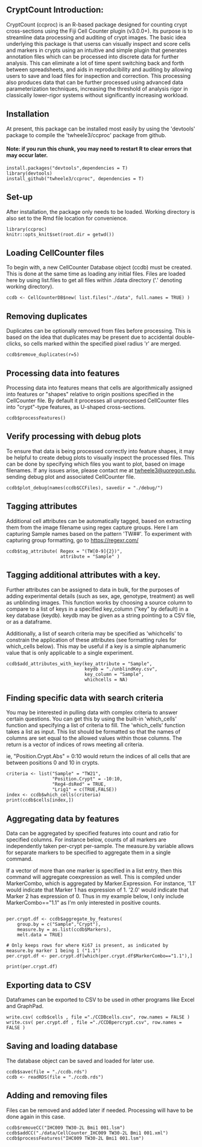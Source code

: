 
## CryptCount Introduction:
CryptCount (ccproc) is an R-based package designed for counting crypt cross-sections using the Fiji Cell Counter plugin (v3.0.0+). Its purpose is to streamline data processing and auditing of crypt images. The basic idea underlying this package is that userss can visually inspect and score cells and markers in crypts using an intuitive and simple plugin that generates annotation files which can be processed into discrete data for further analysis. This can eliminate a lot of time spent switching back and forth between spreadsheets, and aids in reproducibility and auditing by allowing users to save and load files for inspection and correction. This processing also produces data that can be further processed using advanced data parameterization techniques, increasing the threshold of analysis rigor in classically lower-rigor systems without significantly increasing workload.

## Installation
At present, this package can be installed most easily by using the 'devtools' package to compile the 'twheele3/ccproc' package from github.

#### Note: if you run this chunk, you may need to restart R to clear errors that may occur later.

```{r installation}
install.packages("devtools",dependencies = T)
library(devtools)
install_github("twheele3/ccproc", dependencies = T)
```

## Set-up 
After installation, the package only needs to be loaded. Working directory is also set to the Rmd file location for convenience.

```{r setup}
library(ccproc)
knitr::opts_knit$set(root.dir = getwd())
```

## Loading CellCounter files
To begin with, a new CellCounter Database object (ccdb) must be created. This is done at the same time as loading any initial files. Files are loaded here by using list.files to get all files within ./data directory ('.' denoting working directory).

```{r load_files}
ccdb <- CellCounterDB$new( list.files("./data", full.names = TRUE) ) 
```


## Removing duplicates
Duplicates can be optionally removed from files before processing. This is based on the idea that duplicates may be present due to accidental double-clicks, so cells marked within the specified pixel radius 'r' are merged.

```{r remove_duplicates}
ccdb$remove_duplicates(r=5)
```

## Processing data into features
Processing data into features means that cells are algorithmically assigned into features or "shapes" relative to origin positions specified in the CellCounter file. By default it processes all unprocessed CellCounter files into "crypt"-type features, as U-shaped cross-sections.

```{r process_features}
ccdb$processFeatures()
```

## Verify processing with debug plots
To ensure that data is being processed correctly into feature shapes, it may be helpful to create debug plots to visually inspect the processed files. This can be done by specifying which files you want to plot, based on image filenames. If any issues arise, please contact me at twheele3@uoregon.edu, sending debug plot and associated CellCounter file. 

```{r plot_debug}
ccdb$plot_debug(names(ccdb$CCFiles), savedir = "./debug/")
```

## Tagging attributes
Additional cell attributes can be automatically tagged, based on extracting them from the image filename using regex capture groups. Here I am capturing Sample names based on the pattern 'TW##'. To experiment with capturing group formatting, go to https://regexr.com/

```{r tag_attributes}
ccdb$tag_attribute( Regex = "(TW[0-9]{2})", 
                    attribute = "Sample" )
```

## Tagging additional attributes with a key.
Further attributes can be assigned to data in bulk, for the purposes of adding experimental details (such as sex, age, genotype, treatment) as well as unblinding images. This function works by choosing a source column to compare to a list of keys in a specified key_column ("key" by default) in a key database (keydb). keydb may be given as a string pointing to a CSV file, or as a dataframe. 

Additionally, a list of search criteria may be specified as 'whichcells' to constrain the application of these attributes (see formatting rules for which_cells below). This may be useful if a key is a simple alphanumeric value that is only applicable to a single experiment. 
```{r}
ccdb$add_attributes_with_key(key_attribute = "Sample",
                             keydb = "./unblindKey.csv",
                             key_column = "Sample",
                             whichcells = NA)
```

## Finding specific data with search criteria
You may be interested in pulling data with complex criteria to answer certain questions. You can get this by using the built-in 'which_cells' function and specifying a list of criteria to fill. The 'which_cells' function takes a list as input. This list should be formatted so that the names of columns are set equal to the allowed values within those columns. The return is a vector of indices of rows meeting all criteria.

ie, "Position.Crypt.Abs" = 0:10 would return the indices of all cells that are between positions 0 and 10 in crypts.

```{r calling_data}
criteria <- list("Sample" = "TW21", 
                 "Position.Crypt" = -10:10, 
                 "Reg4-dsRed" = TRUE,
                 "Lrig1" = c(TRUE,FALSE))
index <- ccdb$which_cells(criteria)
print(ccdb$cells[index,])

```

## Aggregating data by features
Data can be aggregated by specified features into count and ratio for specified columns. For instance below, counts of all markers are independently taken per-crypt per-sample. The measure.by variable allows for separate markers to be specified to aggregate them in a single command. 

If a vector of more than one marker is specified in a list entry, then this command will aggregate coexpression as well. This is compiled under MarkerCombo, which is aggregated by Marker.Expression. For instance, '1.1' would indicate that Marker 1 has expression of 1. '2.0' would indicate that Marker 2 has expression of 0. Thus in my example below, I only include MarkerCombo=="1.1" as I'm only interested in positive counts. 

```{r aggregating_data}

per.crypt.df <- ccdb$aggregate_by_features(
    group.by = c("Sample","Crypt"), 
    measure.by = as.list(ccdb$Markers),
    melt.data = TRUE)

# Only keeps rows for where Ki67 is present, as indicated by measure.by marker 1 being 1 ("1.1")
per.crypt.df <- per.crypt.df[which(per.crypt.df$MarkerCombo=="1.1"),]

print(per.crypt.df)
```

## Exporting data to CSV
Dataframes can be exported to CSV to be used in other programs like Excel and GraphPad. 
```{r}
write.csv( ccdb$cells , file ="./CCDBcells.csv", row.names = FALSE )
write.csv( per.crypt.df , file ="./CCDBpercrypt.csv", row.names = FALSE )
```

## Saving and loading database
The database object can be saved and loaded for later use. 

```{r save_and_read}
ccdb$save(file = "./ccdb.rds")
ccdb <- readRDS(file = "./ccdb.rds")
```

## Adding and removing files
Files can be removed and added later if needed. Processing will have to be done again in this case.

```{r removing_and_adding}
ccdb$removeCC("IHC009 TW30-2L Bmi1 001.lsm")
ccdb$addCC("./data/CellCounter_IHC009 TW30-2L Bmi1 001.xml")
ccdb$processFeatures("IHC009 TW30-2L Bmi1 001.lsm")
```

